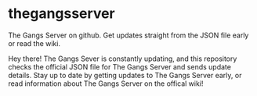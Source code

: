 # thegangsserver
The Gangs Server on github. Get updates straight from the JSON file early or read the wiki.

Hey there! The Gangs Sever is constantly updating, and this repository checks the official JSON file for The Gangs Server and sends update details. Stay up to date by getting updates to The Gangs Server early, or read information about The Gangs Server on the offical wiki!
